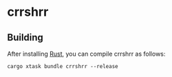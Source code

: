 # crrshrr

## Building

After installing [Rust](https://rustup.rs/), you can compile crrshrr as follows:

```shell
cargo xtask bundle crrshrr --release
```
